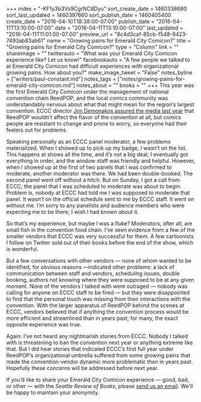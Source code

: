 +++
index = "-KF1y3b3Vs9CgrNC8Dyu"
sort_create_date = 1460338680
sort_last_updated = 1460397660
sort_publish_date = 1460405400
create_date = "2016-04-10T18:38:00-07:00"
publish_date = "2016-04-11T13:10:00-07:00"
date = "2016-04-11T13:10:00-07:00"
last_updated = "2016-04-11T11:01:00-07:00"
preview_url = "8c4d3caf-85cb-f548-9423-7493ab83ab61"
name = "Growing pains for Emerald City Comicon?"
title = "Growing pains for Emerald City Comicon?"
type = "Column"
link = ""
shareimage = ""
twitterauto = "What was your Emerald City Comicon experience like? Let us know!"
facebookauto = "A few people we talked to at Emerald City Comicon had difficult experiences with organizational growing pains. How about you?"
make_image_tweet = "False"
notes_byline = ["writers/paul-constant.md"]
notes_tags = ["notes/growing-pains-for-emerald-city-comicon.md"]
notes_about = ""
books = ""
+++
This year was the first Emerald City Comicon under the management of national convention chain ReedPOP, and the local comics community was understandably nervous about what that might mean for the region’s largest convention. ECCC director [Jim Demonakos assured the media last year]( http://comicsalliance.com/emerald-city-comicon-reedpop-acquisitn-interview-demonakos-fensterman/) that ReedPOP  wouldn’t affect the flavor of the convention at all, but comics people are resistant to change and prone to worry, so everyone had their feelers out for problems.

Speaking personally as an ECCC panel moderator, a few problems materialized. When I showed up to pick up my badge, I wasn’t on the list. This happens at shows all the time, and it’s not a big deal; I eventually got everything in order, and the window staff was friendly and helpful. However, when I showed up at the first of two panels that I was confirmed to moderate, another moderator was there. We had been double-booked. The second panel went off without a hitch. But on Sunday, I got a call from ECCC; the panel that I was scheduled to moderate was about to begin. Problem is, nobody at ECCC had told me I was supposed to moderate that panel. It wasn’t on the official schedule sent to me by ECCC staff. It went on without me. I’m sorry to any panelists and audience members who were expecting me to be there; I wish I had known about it.

So that’s my experience, but maybe I was a fluke? Moderators, after all, are small fish in the convention food chain. I’ve seen evidence from a few of the smaller vendors that ECCC was very successful for them. A few cartoonists I follow on Twitter sold out of their books before the end of the show, which is wonderful.

But a few conversations with other vendors — none of whom wanted to be identified, for obvious reasons —indicated other problems: a lack of communication between staff and vendors, scheduling issues, double booking, authors not knowing where they were supposed to be at any given moment. None of the vendors I talked with were outraged — nobody was calling for anyone on ECCC staff to be fired — but they were disappointed to find that the personal touch was missing from their interactions with the convention. With the larger apparatus of ReedPOP behind the scenes at ECCC, vendors believed that if anything the convention process would be more efficient and streamlined than in years past; for many, the exact opposite experience was true.

Again: I’ve not heard any nightmarish stories from ECCC. Nobody I talked with is threatening to ban the convention next year or anything extreme like that. But I did hear stories that indicated ECCC’s first full year under ReedPOP’s organizational umbrella suffered from some growing pains that made the convention-vendor dynamic more problematic than in years past. Hopefully these concerns will be addressed before next year.

If you’d like to share your Emerald City Comicon experience — good, bad, or other — with the *Seattle Review of Books*, please [send us an email]( http://seattlereviewofbooks.com/about/). We'll be happy to maintain your anonymity.